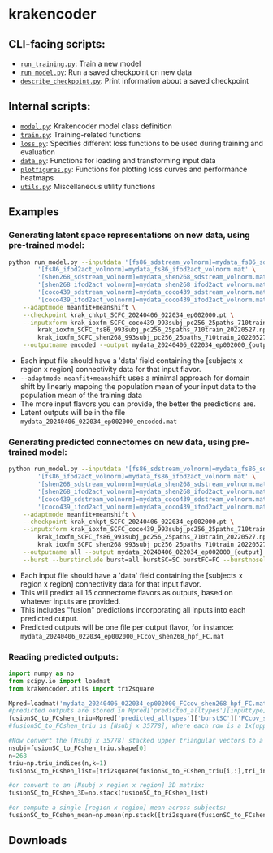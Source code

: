 # krakencoder

## CLI-facing scripts:
* [`run_training.py`](run_training.py): Train a new model
* [`run_model.py`](run_model.py): Run a saved checkpoint on new data
* [`describe_checkpoint.py`](describe_checkpoint.py): Print information about a saved checkpoint

## Internal scripts:
* [`model.py`](krakencoder/model.py): Krakencoder model class definition
* [`train.py`](krakencoder/train.py): Training-related functions
* [`loss.py`](krakencoder/loss.py): Specifies different loss functions to be used during training and evaluation
* [`data.py`](krakencoder/data.py): Functions for loading and transforming input data
* [`plotfigures.py`](krakencoder/plotfigures.py): Functions for plotting loss curves and performance heatmaps
* [`utils.py`](krakencoder/utils.py): Miscellaneous utility functions

## Examples

### Generating latent space representations on new data, using pre-trained model:
```bash
python run_model.py --inputdata '[fs86_sdstream_volnorm]=mydata_fs86_sdstream_volnorm.mat' \
        '[fs86_ifod2act_volnorm]=mydata_fs86_ifod2act_volnorm.mat' \
        '[shen268_sdstream_volnorm]=mydata_shen268_sdstream_volnorm.mat' \
        '[shen268_ifod2act_volnorm]=mydata_shen268_ifod2act_volnorm.mat' \
        '[coco439_sdstream_volnorm]=mydata_coco439_sdstream_volnorm.mat' \
        '[coco439_ifod2act_volnorm]=mydata_coco439_ifod2act_volnorm.mat' \
    --adaptmode meanfit+meanshift \
    --checkpoint krak_chkpt_SCFC_20240406_022034_ep002000.pt \
    --inputxform krak_ioxfm_SCFC_coco439_993subj_pc256_25paths_710train_20220527.npy \
        krak_ioxfm_SCFC_fs86_993subj_pc256_25paths_710train_20220527.npy \
        krak_ioxfm_SCFC_shen268_993subj_pc256_25paths_710train_20220527.npy \
    --outputname encoded --output mydata_20240406_022034_ep002000_{output}.mat
```
* Each input file should have a 'data' field containing the [subjects x region x region] connectivity data for that input flavor.
* `--adaptmode meanfit+meanshift` uses a minimal approach for domain shift by linearly mapping the population mean of your input data to the population mean of the training data
* The more input flavors you can provide, the better the predictions are.
* Latent outputs will be in the file `mydata_20240406_022034_ep002000_encoded.mat`

### Generating predicted connectomes on new data, using pre-trained model:
```bash
python run_model.py --inputdata '[fs86_sdstream_volnorm]=mydata_fs86_sdstream_volnorm.mat' \
        '[fs86_ifod2act_volnorm]=mydata_fs86_ifod2act_volnorm.mat' \
        '[shen268_sdstream_volnorm]=mydata_shen268_sdstream_volnorm.mat' \
        '[shen268_ifod2act_volnorm]=mydata_shen268_ifod2act_volnorm.mat' \
        '[coco439_sdstream_volnorm]=mydata_coco439_sdstream_volnorm.mat' \
        '[coco439_ifod2act_volnorm]=mydata_coco439_ifod2act_volnorm.mat' \
    --adaptmode meanfit+meanshift \
    --checkpoint krak_chkpt_SCFC_20240406_022034_ep002000.pt \
    --inputxform krak_ioxfm_SCFC_coco439_993subj_pc256_25paths_710train_20220527.npy \
        krak_ioxfm_SCFC_fs86_993subj_pc256_25paths_710train_20220527.npy \
        krak_ioxfm_SCFC_shen268_993subj_pc256_25paths_710train_20220527.npy \
    --outputname all --output mydata_20240406_022034_ep002000_{output}.mat \
    --burst --burstinclude burst=all burstSC=SC burstFC=FC --burstnoself --burstnoatlas
```
* Each input file should have a 'data' field containing the [subjects x region x region] connectivity data for that input flavor.
* This will predict all 15 connectome flavors as outputs, based on whatever inputs are provided.
* This includes "fusion" predictions incorporating all inputs into each predicted output.
* Predicted outputs will be one file per output flavor, for instance: `mydata_20240406_022034_ep002000_FCcov_shen268_hpf_FC.mat`

### Reading predicted outputs:
```python
import numpy as np
from scipy.io import loadmat
from krakencoder.utils import tri2square

Mpred=loadmat('mydata_20240406_022034_ep002000_FCcov_shen268_hpf_FC.mat',simplify_cells=True)
#predicted outputs are stored in Mpred['predicted_alltypes'][inputtype][outputtype]
fusionSC_to_FCshen_triu=Mpred['predicted_alltypes']['burstSC']['FCcov_shen268_hpf_FC'] 
#fusionSC_to_FCshen_triu is [Nsubj x 35778], where each row is a 1x(upper triangular) for a 268x268 matrix

#Now convert the [Nsubj x 35778] stacked upper triangular vectors to a list of [268x268] square matrices for each subject
nsubj=fusionSC_to_FCshen_triu.shape[0]
n=268
triu=np.triu_indices(n,k=1)
fusionSC_to_FCshen_list=[tri2square(fusionSC_to_FCshen_triu[i,:],tri_indices=triu) for i in range(nsubj)]

#or convert to an [Nsubj x region x region] 3D matrix:
fusionSC_to_FCshen_3D=np.stack(fusionSC_to_FCshen_list)

#or compute a single [region x region] mean across subjects:
fusionSC_to_FCshen_mean=np.mean(np.stack([tri2square(fusionSC_to_FCshen_triu[i,:],tri_indices=triu) for i in range(nsubj)]), axis=0)
```

## Downloads
